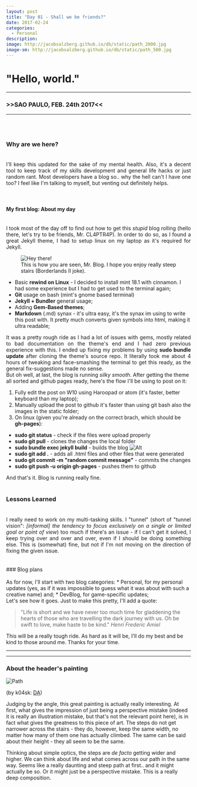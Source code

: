 ```yaml
---
layout: post
title: "Day 01 - Shall we be friends?"
date: 2017-02-24
categories:
  - Personal
description:
image: http://jacobsalzberg.github.io/db/static/path_2000.jpg
image-sm: http://jacobsalzberg.github.io/db/static/path_500.jpg
---
```



# "Hello, world."<br>
---
###  >>SAO PAULO, FEB. 24th 2017<<
---
<br><br>

### Why are we here?<br><br>
<div align="justify">
I'll keep this updated for the sake of my mental health. Also, it's a decent tool to keep track of my skills development and general life hacks or just random rant. Most developers have a blog so.. why the hell can't I have one too? I feel like I'm talking to myself, but venting out definitely helps. </div>
<br><br>

#### My first blog: About my day<br><br>
<div align="justify">
I took most of the day off to find out how to get this <i>stupid</i> blog rolling (hello there, let's try to be friends, Mr. CL4PTR4P). In order to do so, as I found a great Jekyll theme, I had to setup linux on my laptop as it's required for Jekyll.
</div>
 
<figure>
  <img src="https://m.popkey.co/530e0a/XRjLe.gif" alt="Hey there!"/>
  <figcaption>This is how you are seen, Mr. Blog. I hope you enjoy really steep stairs (Borderlands II joke).</figcaption>
</figure>


* Basic **rewind on Linux** - I decided to install mint 18.1 with cinnamon. I had some experience but I had to get used to the terminal again;
* **Git** usage on bash (mint's gnome based terminal)
* **Jekyll + Bundler** general usage;
* Adding **Gem-Based themes**;
* **Markdown** (.md) synax - it's ultra easy, it's the synax im using to write this post with. It pretty much converts given symbols into html, making it ultra readable;
<div align="justify">
It was a pretty rough ride as I had a lot of issues with gems, mostly related to bad documentation on the theme's end and I had zero previous experience with this. I ended up fixing my problems by using <b>sudo bundle update</b> after cloning the theme's source repo. It literally took me about 4 hours of tweaking and face-smashing the terminal to get this ready, as the general fix-suggestions made no sense.
</div>
But oh well, at last, the blog is running <i>silky smooth</i>. After getting the theme all sorted and github pages ready, here's the flow I'll be using to post on it:

1. Fully edit the post on W10 using Haroopad or atom (it's faster, better keyboard than my laptop);
2. Manually upload the post to github it's faster than using git bash also the images in the static folder;
3. On linux (given you're already on the correct brach, which should be **gh-pages**):
  * **sudo git status** - check if the files were upload properly
  * **sudo git pull**   - clones the changes the local folder
  * **sudo bundle exec jekyll build**  - builds the blog ![Alt](http://jacobsalzberg.github.io/db/static/bexec.png "Hello, terminal!")
  * **sudo git add .** - adds all .html files and other files that were generated
  * **sudo git commit -m "random commit message"** - commits the changes
  * **sudo git push -u origin gh-pages** - pushes them to github

And that's it. Blog is running really fine.<br><br>

### Lessons Learned<br><br>
<div align="justify">
I really need to work on my multi-tasking skills. I "tunnel" (short of "tunnel vision": <i>[informal] the tendency to focus exclusively on a single or limited goal or point of view</i>) too much if there's an issue - if I can't get it solved, I keep trying over and over and over, even if I should be doing something else. This is (somewhat) fine, but not if I'm not moving on the direction of fixing the given issue.
</div>
<br><br>
### Blog plans<br><br>
As for now, I'll start with two blog categories:
* Personal, for my personal updates (yes, as if it was impossible to guess what it was about with such a creative name) and;
* DevBlog, for game-specific updates;

<br>
Let's see how it goes. Just to make this pretty, I'll add a quote:

<blockquote>"Life is short and we have never too much time for gladdening the hearts of those who are travelling the dark journey with us. Oh be swift to love, make haste to be kind."  
<cite>Henri Frederic Amiel</cite></blockquote>

This will be a really tough ride. As hard as it will be, I'll do my best and be kind to those around me. 
Thanks for your time.

***
***
### About the header's painting 


![Path](http://jacobsalzberg.github.io/db/static/path_2000.jpg)

(by k04sk: [DA](http://k04sk.deviantart.com/art/Path-333698884))

Judging by the angle, this great painting is actually really interesting. At first, what gives the impression of just being a perspective mistake (indeed it is really an illustration mistake, but that's not the relevant point here), is in fact what gives the greatness to this piece of art. The steps do not get narrower across the stairs - they do, however, keep the same width, no matter how many of them one has actually climbed. The same can be said about their height - they all seem to be the same.

Thinking about simple optics, the steps are *de facto* getting wider and higher. We can think about life and what comes across our path in the same way. Seems like a really daunting and steep path at first.. and it might actually be so. Or it might just be a perspective mistake. This is a really deep composition.


